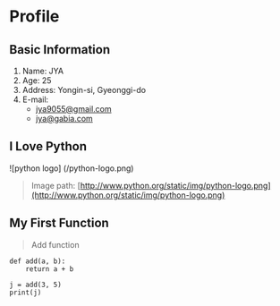 # Profile

## Basic Information

1. Name: JYA
1. Age: 25
1. Address: Yongin-si, Gyeonggi-do
1. E-mail: 
	- jya9055@gmail.com
	- jya@gabia.com

## I Love Python
![python logo] (/python-logo.png)
> Image path: [http://www.python.org/static/img/python-logo.png](http://www.python.org/static/img/python-logo.png)

## My First Function
> Add function
```
def add(a, b):
    return a + b

j = add(3, 5)
print(j)
```
